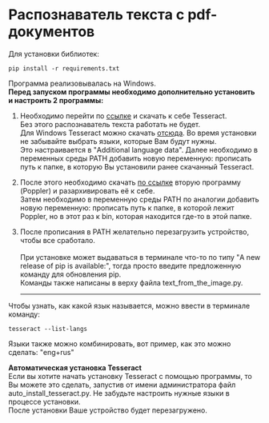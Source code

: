 # Распознаватель текста с pdf-документов

Для установки библиотек: 
```
pip install -r requirements.txt
```


Программа реализовывалась на Windows.<br>
<b>Перед запуском программы необходимо дополнительно установить и настроить 2 программы:</b><br>

1) Необходимо перейти по 
<a href="https://tesseract-ocr.github.io/tessdoc/Installation.html">ссылке</a> и скачать к себе Tesseract.<br>
Без этого распознаватель текста работать не будет.<br> Для Windows Tesseract можно скачать <a href="https://github.com/UB-Mannheim/tesseract/wiki">отсюда</a>.
Во время установки не забывайте выбрать языки, которые Вам будут нужны.<br> Это настраивается в "Additional language data".
Далее необходимо в переменных среды PATH добавить новую переменную: прописать путь к папке, в которую Вы установили ранее скачанный Tesseract.<br>

2) После этого необходимо скачать <a href="https://github.com/oschwartz10612/poppler-windows/releases"> по ссылке</a> вторую программу (Poppler) и разархивировать её к себе.<br>
Затем необходимо в переменную среды PATH по аналогии добавить новую переменную: прописать путь к папке, в которой лежит Poppler, но в этот раз к bin, которая находится где-то в этой папке.<br>

3) После прописания в PATH желательно перезагрузить устройство, чтобы все сработало.<br><br>
При установке может выдаваться в терминале что-то по типу "A new release of pip is available:", тогда просто введите предложенную команду для обновления pip.<br>
Команды также написаны в верху файла text_from_the_image.py.<hr>


Чтобы узнать, как какой язык называется, можно ввести в терминале команду:
```
tesseract --list-langs
```

Языки также можно комбинировать, вот пример, как это можно сделать: "eng+rus"


<b>Автоматическая установка Tesseract</b><br>
Если вы хотите начать установку Tesseract с помощью программы, то Вы можете это сделать, запустив от имени администратора файл auto_install_tesseract.py. Не забудьте настроить нужные языки в процессе установки.<br>
После установки Ваше устройство будет перезагружено.

